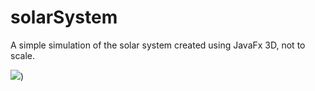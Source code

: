 # solarSystem
A simple simulation of the solar system created using JavaFx 3D, not to scale.  

![](readme/solar_system.gif))

